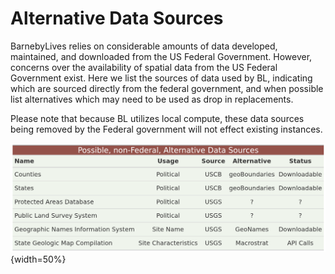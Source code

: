 # Alternative Data Sources

BarnebyLives relies on considerable amounts of data developed, maintained, and downloaded from the US Federal Government. 
However, concerns over the availability of spatial data from the US Federal Government exist. 
Here we list the sources of data used by BL, indicating which are sourced directly from the federal government, and when possible list alternatives which may need to be used as drop in replacements. 

Please note that because BL utilizes local compute, these data sources being removed by the Federal government will not effect existing instances. 

![Data Sources](man/figures/Alternative_data_sources.png){width=50%}  

